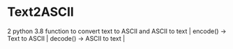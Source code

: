 # Text2ASCII

2 python 3.8 function to convert text to ASCII and ASCII to text |
encode() → Text to ASCII |
decode() → ASCII to text |
